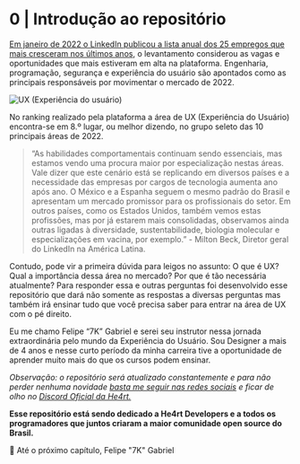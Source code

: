 # 0 | Introdução ao repositório

[Em janeiro de 2022 o LinkedIn publicou a lista anual dos 25 empregos que mais cresceram nos últimos anos](https://g1.globo.com/trabalho-e-carreira/noticia/2022/01/19/25-empregos-em-alta-em-2022-areas-de-tecnologia-ciencia-de-dados-e-design-sao-destaque-diz-pesquisa-do-linkedin.ghtml), o levantamento considerou as vagas e oportunidades que mais estiveram em alta na plataforma. Engenharia, programação, segurança e experiência do usuário são apontados como as principais responsáveis por movimentar o mercado de 2022.

![UX (Experiência do usuário)](https://webframe.com.br/wp-content/uploads/2019/02/habilidades-uxdesign-webframe.jpg)

No ranking realizado pela plataforma a área de UX (Experiência do Usuário) encontra-se em 8.º lugar, ou melhor dizendo, no grupo seleto das 10 principais áreas de 2022.

>“As habilidades comportamentais continuam sendo essenciais, mas estamos vendo uma procura maior por especialização nestas áreas. Vale dizer que este cenário está se replicando em diversos países e a necessidade das empresas por cargos de tecnologia aumenta ano após ano. O México e a Espanha seguem o mesmo padrão do Brasil e apresentam um mercado promissor para os profissionais do setor. Em outros países, como os Estados Unidos, também vemos estas profissões, mas por já estarem mais consolidadas, observamos ainda outras ligadas à diversidade, sustentabilidade, biologia molecular e especializações em vacina, por exemplo.” - Milton Beck, Diretor geral do LinkedIn na América Latina.

Contudo, pode vir a primeira dúvida para leigos no assunto: O que é UX? Qual a importância dessa área no mercado? Por que é tão necessária atualmente? Para responder essa e outras perguntas foi desenvolvido esse repositório que dará não somente as respostas a diversas perguntas mas também irá ensinar tudo que você precisa saber para entrar na área de UX com o pé direito.

Eu me chamo Felipe “7K” Gabriel e serei seu instrutor nessa jornada extraordinária pelo mundo da Experiência do Usuário. Sou Designer a mais de 4 anos e nesse curto período da minha carreira tive a oportunidade de aprender muito mais do que os cursos podem ensinar.

*Observação: o repositório será atualizado constantemente e para não perder nenhuma novidade [basta me seguir nas redes sociais](https://linktr.ee/setekpro) e ficar de olho no [Discord Oficial da He4rt.](https://discord.gg/H6WTehMJGc)*

**Esse repositório está sendo dedicado a He4rt Developers e a todos os programadores que juntos criaram a maior comunidade open source do Brasil.**

👋 Até o próximo capítulo,
Felipe "7K" Gabriel


